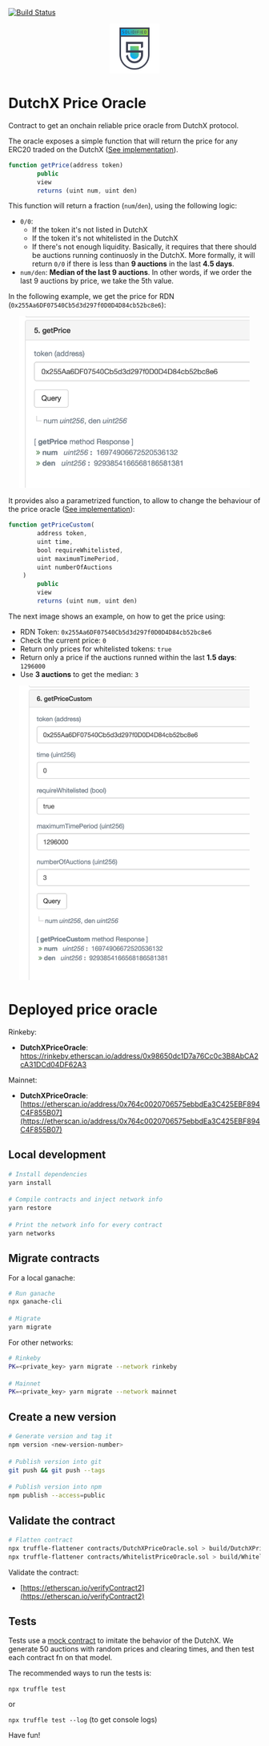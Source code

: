 [![Build Status](https://travis-ci.com/gnosis/dx-price-oracle.svg?branch=develop)](https://travis-ci.com/gnosis/dx-price-oracle)

<p align="center">
  <a href="./docs/audit_report/Solidified_Audit_Report.pdf">
  <img width="100px" src="./docs/audit_report/Solidified_Badge.png" />
  </a>
</p>

# DutchX Price Oracle

Contract to get an onchain reliable price oracle from DutchX protocol.

The oracle exposes a simple function that will return the price for any ERC20 
traded on the DutchX ([See implementation](https://github.com/gnosis/dx-price-oracle/blob/master/contracts/DutchXPriceOracle.sol#L27)).
```js
function getPrice(address token)
        public
        view
        returns (uint num, uint den)
```


This function will return a fraction (`num`/`den`), using the following logic:
* `0/0`: 
  * If the token it's not listed in DutchX
  * If the token it's not whitelisted in the DutchX
  * If there's not enough liquidity. Basically, it requires that there should be 
    auctions running continuosly in the DutchX. More formally, it will return 
    `0/0` if there is less than **9 auctions** in the last **4.5 days**.
* `num/den`: **Median of the last 9 auctions**. In other words, if we order the 
  last 9 auctions by price, we take the 5th value.

In the following example, we get the price for RDN (`0x255Aa6DF07540Cb5d3d297f0D0D4D84cb52bc8e6`):

<p align="center">
  <img width="460" src="./docs/img/getPrice.png">
</p>

It provides also a parametrized function, to allow to change the behaviour of the
price oracle ([See implementation](https://github.com/gnosis/dx-price-oracle/blob/master/contracts/DutchXPriceOracle.sol#L43)):
```js
function getPriceCustom(
        address token,
        uint time,
        bool requireWhitelisted,
        uint maximumTimePeriod,
        uint numberOfAuctions
    )
        public
        view
        returns (uint num, uint den)
```

The next image shows an example, on how to get the price using:
* RDN Token: `0x255Aa6DF07540Cb5d3d297f0D0D4D84cb52bc8e6`
* Check the current price: `0`
* Return only prices for whitelisted tokens: `true`
* Return only a price if the auctions runned within the last **1.5 days**: `1296000`
* Use **3 auctions** to get the median: `3`

<p align="center">
  <img width="460" src="./docs/img/getPriceCustom.png">
</p>

# Deployed price oracle
Rinkeby:
* **DutchXPriceOracle**: [https://rinkeby.etherscan.io/address/0x98650dc1D7a76Cc0c3B8AbCA2cA31DCd04DF62A3 ](https://rinkeby.etherscan.io/address/0x98650dc1D7a76Cc0c3B8AbCA2cA31DCd04DF62A3)

Mainnet: 
* **DutchXPriceOracle**: [https://etherscan.io/address/0x764c0020706575ebbdEa3C425EBF894C4F855B07](https://etherscan.io/address/0x764c0020706575ebbdEa3C425EBF894C4F855B07)

## Local development
```bash
# Install dependencies
yarn install

# Compile contracts and inject network info
yarn restore

# Print the network info for every contract
yarn networks
```

## Migrate contracts
For a local ganache:
```bash
# Run ganache
npx ganache-cli

# Migrate
yarn migrate
```

For other networks:
```bash
# Rinkeby
PK=<private_key> yarn migrate --network rinkeby

# Mainnet
PK=<private_key> yarn migrate --network mainnet
```

## Create a new version
```bash
# Generate version and tag it
npm version <new-version-number>

# Publish version into git
git push && git push --tags

# Publish version into npm
npm publish --access=public
```

## Validate the contract
```bash
# Flatten contract
npx truffle-flattener contracts/DutchXPriceOracle.sol > build/DutchXPriceOracle-EtherScan.sol
npx truffle-flattener contracts/WhitelistPriceOracle.sol > build/WhitelistPriceOracle-EtherScan.sol
```

Validate the contract:
* [https://etherscan.io/verifyContract2](https://etherscan.io/verifyContract2)

## Tests

Tests use a [mock contract](https://github.com/gnosis/mock-contract) to imitate the behavior of the DutchX. We generate 50 auctions with random prices and clearing times, and then test each contract fn on that model.

The recommended ways to run the tests is:

`npx truffle test`

or 

`npx truffle test --log` (to get console logs)

Have fun!
